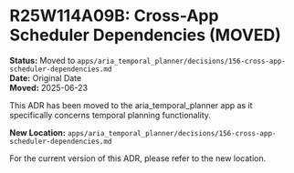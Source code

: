 # R25W114A09B: Cross-App Scheduler Dependencies (MOVED)

<!-- @adr_serial R25W114A09B -->

**Status:** Moved to `apps/aria_temporal_planner/decisions/156-cross-app-scheduler-dependencies.md`  
**Date:** Original Date  
**Moved:** 2025-06-23

This ADR has been moved to the aria_temporal_planner app as it specifically concerns temporal planning functionality.

**New Location:** `apps/aria_temporal_planner/decisions/156-cross-app-scheduler-dependencies.md`

For the current version of this ADR, please refer to the new location.
